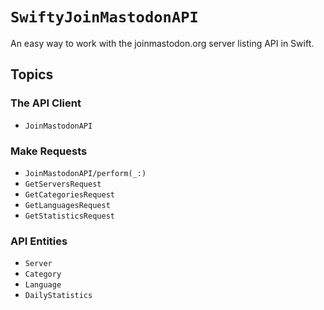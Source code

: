 # ``SwiftyJoinMastodonAPI``

An easy way to work with the joinmastodon.org server listing API in Swift.

## Topics

### The API Client

- ``JoinMastodonAPI``

### Make Requests

- ``JoinMastodonAPI/perform(_:)``
- ``GetServersRequest``
- ``GetCategoriesRequest``
- ``GetLanguagesRequest``
- ``GetStatisticsRequest``

### API Entities

- ``Server``
- ``Category``
- ``Language``
- ``DailyStatistics``
